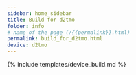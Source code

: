 ```yaml
---
sidebar: home_sidebar
title: Build for d2tmo
folder: info
# name of the page (/{{permalink}}.html)
permalink: build_for_d2tmo.html
device: d2tmo
---
```

{% include templates/device_build.md %}
